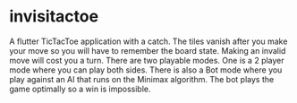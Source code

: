 # invisitactoe

A flutter TicTacToe application with a catch. The tiles vanish after you make your move so you will have to remember the board state. Making an invalid move will cost you a turn. 
There are two playable modes. One is a 2 player mode where you can play both sides. There is also a Bot mode where you play against an AI that runs on the Minimax algorithm. The bot plays the game optimally so a win is impossible.
